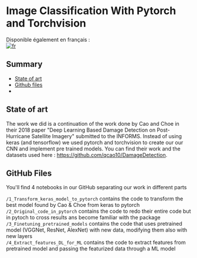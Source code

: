 # Image Classification With Pytorch and Torchvision

Disponible également en français : <br>
[![fr](https://img.shields.io/badge/lang-français-green.svg)](https://github.com/AxelEutarici/SISE_Fraudes_Bancaires/blob/main/README.english.md)

## Summary

 - [State of art](#State-of-art)
 - [Github files](#Github-files)
 - [](#)

## State of art 

The work we did is a continuation of the work done by Cao and Choe in their 2018 paper "Deep Learning Based Damage Detection on Post-Hurricane Satellite Imagery" submitted to the INFORMS. Instead of using keras (and tensorflow) we used pytorch and torchvision to create our our CNN and implement pre trained models. 
You can find their work and the datasets used here : https://github.com/qcao10/DamageDetection.


## GitHub Files
You'll find 4 notebooks in our GitHub separating our work in different parts  

`/1_Transform_keras_model_to_pytorch` contains the code to transform the best model found by Cao & Choe from keras to pytorch <br>
`/2_Original_code_in_pytorch` contains the code to redo their entire code but in pytoch to cross results ans become familiar with the package<br>
`/3_Finetuning_pretrained_models` contains the code that uses pretrained model (VGGNet, ResNet, AlexNet) with new data, modifying them also with new layers<br>
`/4_Extract_features_DL_for_ML` contains the code to extract features from pretrained model and passing the featurized data through a ML model<br>


```sh

```



